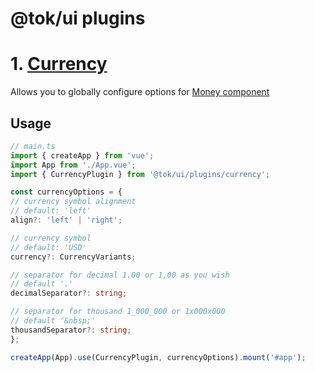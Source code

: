 # @tok/ui plugins

# 1. [Currency](./currency/currency.plugin.ts)

Allows you to globally configure options for [Money component](../components/Money/README.md)

## Usage

```ts
// main.ts
import { createApp } from 'vue';
import App from './App.vue';
import { CurrencyPlugin } from '@tok/ui/plugins/currency';

const currencyOptions = {
// currency symbol alignment
// default: 'left'
align?: 'left' | 'right';

// currency symbol
// default: 'USD'
currency?: CurrencyVariants;

// separator for decimal 1.00 or 1,00 as you wish
// default '.'
decimalSeparator?: string;

// separator for thousand 1_000_000 or 1x000x000
// default '&nbsp;'
thousandSeparator?: string;
};

createApp(App).use(CurrencyPlugin, currencyOptions).mount('#app');
```

